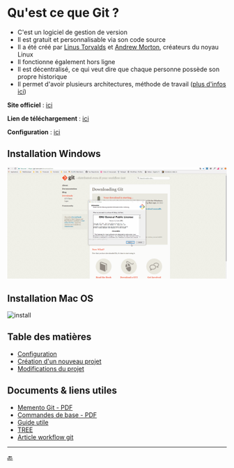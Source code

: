 # Qu'est ce que Git ?

- C'est un logiciel de gestion de version
- Il est gratuit et personnalisable via son code source
- Il a été créé par [Linus Torvalds](https://fr.wikipedia.org/wiki/Linus_Torvalds) et [Andrew Morton](https://fr.wikipedia.org/wiki/Andrew_Morton), créateurs du noyau Linux
- Il fonctionne également hors ligne
- Il est décentralisé, ce qui veut dire que chaque personne possède son propre historique
- Il permet d'avoir plusieurs architectures, méthode de travail ([plus d'infos ici](https://git-scm.com/about/distributed))



**Site officiel** : [ici](https://git-scm.com/)

**Lien de téléchargement** : [ici](https://git-scm.com/downloads)

**Configuration** : [ici](https://git-scm.com/book/fr/v1/Personnalisation-de-Git-Configuration-de-Git)


## Installation Windows

![install](video/install-windows.gif)


## Installation Mac OS

![install](video/install-macos.gif)



## Table des matières

- [Configuration](configuration.md)
- [Création d'un nouveau projet](projet.md)
- [Modifications du projet](modifications.md)



## Documents & liens utiles


- [Memento Git - PDF](file/memento-git.pdf)
- [Commandes de base - PDF](file/github-git-cheat-sheet.pdf)
- [Guide utile](http://rogerdudler.github.io/git-guide/index.fr.html)
- [TREE](https://superuser.com/questions/531592/how-do-i-add-the-tree-command-to-git-bash-on-windows)
- [Article workflow git](https://stackoverflow.com/questions/3689838/whats-the-difference-between-head-working-tree-and-index-in-git)




---

[:back:](../README.md)





